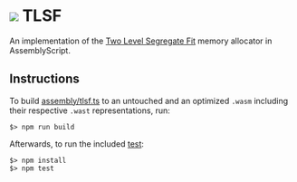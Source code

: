 ![](https://s.gravatar.com/avatar/f105de3decfafc734b8eabe9a960b25d?size=48) TLSF
=================

An implementation of the [Two Level Segregate Fit](http://www.gii.upv.es/tlsf/main/docs) memory allocator in AssemblyScript.

Instructions
------------

To build [assembly/tlsf.ts](./assembly/tlsf.ts) to an untouched and an optimized `.wasm` including their respective `.wast` representations, run:

```
$> npm run build
```

Afterwards, to run the included [test](./tests/index.js):

```
$> npm install
$> npm test
```
